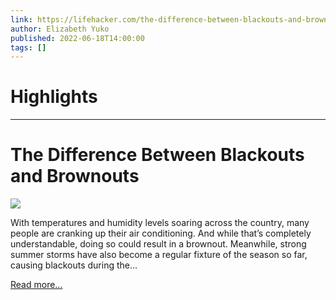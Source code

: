 ```yaml
---
link: https://lifehacker.com/the-difference-between-blackouts-and-brownouts-1849079269
author: Elizabeth Yuko
published: 2022-06-18T14:00:00
tags: []
---
```

# Highlights


---
# The Difference Between Blackouts and Brownouts
![](https://i.kinja-img.com/gawker-media/image/upload/s--vNOYrP7U--/c_fit,fl_progressive,q_80,w_636/64cddc6d5c4d0019a02943ab36d41a5b.jpg)

With temperatures and humidity levels soaring across the country, many people are cranking up their air conditioning. And while that’s completely understandable, doing so could result in a brownout. Meanwhile, strong summer storms have also become a regular fixture of the season so far, causing blackouts during the…

[Read more...](https://lifehacker.com/the-difference-between-blackouts-and-brownouts-1849079269)